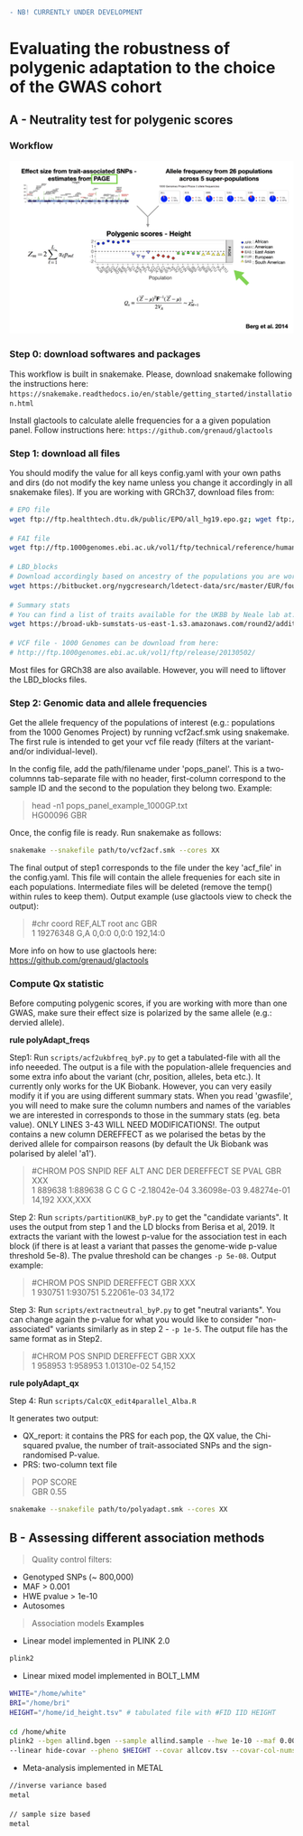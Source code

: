```diff
- NB! CURRENTLY UNDER DEVELOPMENT 
```

# Evaluating the robustness of polygenic adaptation to the choice of the GWAS cohort


## A - Neutrality test for polygenic scores 
### Workflow 
[![INSERT YOUR GRAPHIC HERE](workflow.example.png)]()

### Step 0: download softwares and packages 
This workflow is built in snakemake. Please, download snakemake following the instructions here:
``` https://snakemake.readthedocs.io/en/stable/getting_started/installation.html ```

Install glactools to calculate alelle frequencies for a a given population panel. Follow instructions here:
``` https://github.com/grenaud/glactools ``` 

### Step 1: download all files 
You should modify the value for all keys config.yaml with your own paths and dirs (do not modify the key name unless you change it accordingly in all snakemake files). If you are working with GRCh37, download files from:
 
```bash 
# EPO file
wget ftp://ftp.healthtech.dtu.dk/public/EPO/all_hg19.epo.gz; wget ftp://ftp.healthtech.dtu.dk/public/EPO/all_hg19.epo.gz.tbi

# FAI file
wget ftp://ftp.1000genomes.ebi.ac.uk/vol1/ftp/technical/reference/human_g1k_v37.fasta.fai

# LBD_blocks
# Download accordingly based on ancestry of the populations you are working with, e.g. EUR
wget https://bitbucket.org/nygcresearch/ldetect-data/src/master/EUR/fourier_ls-all.bed

# Summary stats
# You can find a list of traits available for the UKBB by Neale lab at: https://docs.google.com/spreadsheets/d/1kvPoupSzsSFBNSztMzl04xMoSC3Kcx3CrjVf4yBmESU/edit#gid=178908679. For instance, for height: 
wget https://broad-ukb-sumstats-us-east-1.s3.amazonaws.com/round2/additive-tsvs/50_irnt.gwas.imputed_v3.both_sexes.tsv.bgz -O 50_irnt.gwas.imputed_v3.both_sexes.tsv.bgz

# VCF file - 1000 Genomes can be download from here: 
# http://ftp.1000genomes.ebi.ac.uk/vol1/ftp/release/20130502/ 
```
Most files for GRCh38 are also available. However, you will need to liftover the LBD_blocks files. 

### Step 2: Genomic data and allele frequencies 
Get the allele frequency of the populations of interest (e.g.: populations from the 1000 Genomes Project) by running vcf2acf.smk using snakemake. The first rule is intended to get your vcf file ready (filters at the variant- and/or individual-level).

In the config file, add the path/filename under 'pops_panel'. This is a two-columnns tab-separate file with no header, first-column correspond to the sample ID and the second to the population they belong two. Example:
> head -n1 pops_panel_example_1000GP.txt <br>
> HG00096	GBR 

Once, the config file is ready. Run snakemake as follows:
```bash 
snakemake --snakefile path/to/vcf2acf.smk --cores XX
```

The final output of step1 corresponds to the file under the key 'acf_file' in the config.yaml. This file will contain the allele frequenies for each site in each populations. Intermediate files will be deleted (remove the temp() within rules to keep them). Output example (use glactools view to check the output):

> #chr    coord   REF,ALT root    anc     GBR <br>
> 1      19276348        G,A     0,0:0   0,0:0   192,14:0

More info on how to use glactools here: https://github.com/grenaud/glactools

### Compute Qx statistic

Before computing polygenic scores, if you are working with more than one GWAS, make sure their effect size is polarized by the same allele (e.g.: dervied allele). 

**rule polyAdapt_freqs**

Step1: Run `scripts/acf2ukbfreq_byP.py` to get a tabulated-file with all the info neeeded. The output is a file with the population-allele frequencies and some extra info about the variant (chr, position, alleles, beta etc.). It currently only works for the UK Biobank. However, you can very easily modify it if you are using different summary stats. When you read 'gwasfile', you will need to make sure the column numbers and names of the variables we are interested in corresponds to those in the summary stats (eg. beta value). ONLY LINES 3-43 WILL NEED MODIFICATIONS!. The output contains a new column DEREFFECT as we polarised the betas by the derived allele for compairson reasons (by default the Uk Biobank was polarised by alelel 'a1'). 

>#CHROM  POS     SNPID   REF     ALT     ANC     DER     DEREFFECT       SE      PVAL GBR XXX <br>
>1       889638  1:889638        G       C       G       C       -2.18042e-04    3.36098e-03     9.48274e-01     14,192 XXX,XXX

Step 2: Run `scripts/partitionUKB_byP.py` to get the "candidate variants". It uses the output from step 1 and the LD blocks from Berisa et al, 2019. It extracts the variant with the lowest p-value for the association test in each block (if there is at least a variant that passes the genome-wide p-value threshold 5e-8). The pvalue threshold can be changes `-p 5e-08`. Output example:
>#CHROM  POS     SNPID   DEREFFECT GBR XXX <br>
>1       930751  1:930751        5.22061e-03 34,172 <br>

Step 3: Run `scripts/extractneutral_byP.py` to get "neutral variants". You can change again the p-value for what you would like to consider "non-associated" variants similarly as in step 2 - `-p 1e-5`. The output file has the same format as in Step2. 
>#CHROM  POS     SNPID   DEREFFECT GBR XXX <br>
>1       958953  1:958953        1.01310e-02 54,152 <br>

**rule polyAdapt_qx**

Step 4: Run `scripts/CalcQX_edit4parallel_Alba.R`

It generates two output:
- QX_report: it contains the PRS for each pop, the QX value, the Chi-squared pvalue, the number of trait-associated SNPs and the sign-randomised P-value.
- PRS: two-column text file
>POP  SCORE <br>
GBR 0.55

```bash 
snakemake --snakefile path/to/polyadapt.smk --cores XX
```



## B - Assessing different association methods
> Quality control filters: 

- Genotyped SNPs (~ 800,000)
- MAF > 0.001
- HWE pvalue > 1e-10
- Autosomes

> Association models
**Examples**
- Linear model implemented in PLINK 2.0
```bash 
plink2
```
- Linear mixed model implemented in BOLT_LMM
```bash 
WHITE="/home/white"
BRI="/home/bri"
HEIGHT="/home/id_height.tsv" # tabulated file with #FID	IID	HEIGHT

cd /home/white
plink2 --bgen allind.bgen --sample allind.sample --hwe 1e-10 --maf 0.001 --keep-fam filtered_ind.list.txt 
--linear hide-covar --pheno $HEIGHT --covar allcov.tsv --covar-col-nums 3-4,8-27 --variance-standardize --out $WHITE
```
- Meta-analysis implemented in METAL
```bash 
//inverse variance based
metal

// sample size based
metal
```


